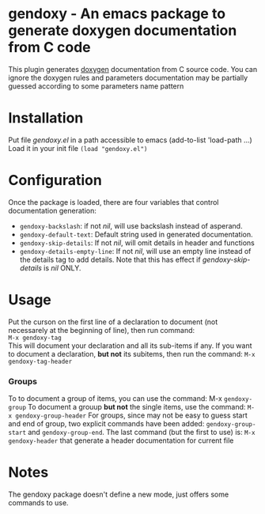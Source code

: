 # gendoxy - An emacs package to generate doxygen documentation from C code
This plugin generates [doxygen](http://doxygen.org "dox") documentation from C source code. You can ignore the doxygen rules and parameters documentation may be partially guessed according to some parameters name pattern

# Installation
Put file _gendoxy.el_ in a path accessible to emacs (add-to-list 'load-path ...)
Load it in your init file `(load "gendoxy.el")`

# Configuration
Once the package is loaded, there are four variables that control documentation generation:
* `gendoxy-backslash`: if not _nil_, will use backslash instead of asperand.
* `gendoxy-default-text`: Default string used in generated documentation.
* `gendoxy-skip-details`: If not _nil_, will omit details in header and functions
* `gendoxy-details-empty-line`: If not _nil_, will use an empty line instead of the details tag to add details. Note that this has effect if _gendoxy-skip-details_ is _nil_ ONLY.

# Usage
Put the curson on the first line of a declaration to document (not necessarely at the beginning of line), then run command:   
```M-x gendoxy-tag```   
This will document your declaration and all its sub-items if any.
If you want to document a declaration, __but not__ its subitems, then run the command:
`M-x gendoxy-tag-header`

### Groups
To to document a group of items, you can use the command:
M-x `gendoxy-group`
To document a grouup __but not__ the single items, use the command:
`M-x gendoxy-group-header`
For groups, since may not be easy to guess start and end of group, two explicit commands have been added:
`gendoxy-group-start` and `gendoxy-group-end`.
The last command (but the first to use) is:
`M-x gendoxy-header`
that generate a header documentation for current file

# Notes
The gendoxy package doesn't define a new mode, just offers some commands to use.

